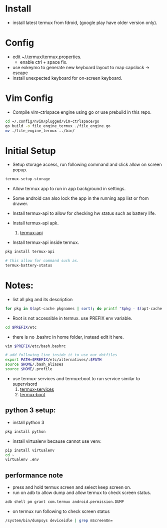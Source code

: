# Install
* install latest termux from fdroid, (google play have older version only).
# Config
* edit ~/.termux/termux.properties.
    * enable ctrl + space fix.
* use exkeymo to generate new keyboard layout to map capslock -> escape
* install unexpected keyboard for on-screen keyboard.

# Vim Config
* Compile vim-ctrlspace engine using go or use prebuild in this repo.
```bash
cd ~/.config/nvim/plugged/vim-ctrlspace/go
go build -o file_engine_termux ./file_engine.go
mv ./file_engine_termux ../bin/
```

# Initial Setup
* Setup storage access, run following command and click allow on screen popup.
```bash
termux-setup-storage
```

* Allow termux app to run in app background in settings.
* Some android can also lock the app in the running app list or from drawer.

* Install termux-api to allow for checking hw status such as battery life.
* Install termux-api apk.
    1. [termux-api](https://wiki.termux.com/wiki/Termux:API) 
* Install termux-api inside termux.
```bash
pkg install termux-api

# this allow for command such as.
termux-battery-status
```

# Notes:
* list all pkg and its description
```bash
for pkg in $(apt-cache pkgnames | sort); do printf "$pkg - $(apt-cache show $pkg | grep -m 1 "Description:"  | cut -c 14-)\n"; done
```

* Root is not accessible in termux. use PREFIX env variable.
```bash
cd $PREFIX/etc
```

* there is no .bashrc in home folder, instead edit it here.
```bash
vim $PREFIX/etc/bash.bashrc

# add following line inside it to use our dotfiles
export PATH=$PREFIX/etc/alternatives/:$PATH
source $HOME/.bash_aliases
source $HOME/.profile
```

* use termux-services and termux:boot to run service similar to supervisord
   1. [termux-services](https://wiki.termux.com/wiki/Termux-services) 
   2. [termux:boot](https://wiki.termux.com/wiki/Termux:Boot) 

## python 3 setup:
* install python 3
```bash
pkg install python
```
* install virtualenv because cannot use venv.
```bash
pip install virtualenv
cd ~
virtualenv .env
```

## performance note
* press and hold termux screen and select keep screen on.
* run on adb to allow dump and allow termux to check screen status.
```bash
adb shell pm grant com.termux android.permission.DUMP
```
* on termux run following to check screen status
```bash
/system/bin/dumpsys deviceidle | grep mScreenOn=
```
